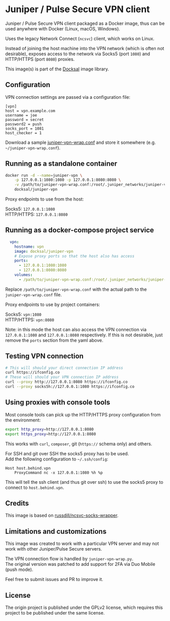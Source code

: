 # Juniper / Pulse Secure VPN client

Juniper / Pulse Secure VPN client packaged as a Docker image, thus can be used anywhere with Docker (Linux, macOS, Windows).

Uses the legacy Network Connect (`ncsvc`) client, which works on Linux.

Instead of joining the host machine into the VPN network (which is often not desirable), exposes access to the network 
via Socks5 (port `1080`) and HTTP/HTTPS (port `8080`) proxies.

This image(s) is part of the [Docksal](http://docksal.io) image library.


## Configuration

VPN connection settings are passed via a configuration file:

```
[vpn]
host = vpn.example.com
username = joe
password = secret
password2 = push
socks_port = 1081
host_checker = 1
```

Download a sample [juniper-vpn-wrap.conf](juniper-vpn-wrap.conf) and store it somewhere (e.g. `~/juniper-vpn-wrap.conf`).


## Running as a standalone container

```bash
docker run -d --name=juniper-vpn \
	-p 127.0.0.1:1080:1080 -p 127.0.0.1:8080:8080 \
	-v /path/to/juniper-vpn-wrap.conf:/root/.juniper_networks/juniper-vpn-wrap.conf \
	docksal/juniper-vpn
```

Proxy endpoints to use from the host:

Socks5:		`127.0.0.1:1080`  
HTTP/HTTPS:	`127.0.0.1:8080` 


## Running as a docker-compose project service

```yaml
  vpn:
    hostname: vpn
    image: docksal/juniper-vpn
    # Expose proxy ports so that the host also has access 
    ports:
      - 127.0.0.1:1080:1080
      - 127.0.0.1:8080:8080
    volumes:
      - /path/to/juniper-vpn-wrap.conf:/root/.juniper_networks/juniper-vpn-wrap.conf
```

Replace `/path/to/juniper-vpn-wrap.conf` with the actual path to the `juniper-vpn-wrap.conf` file.

Proxy endpoints to use by project containers:

Socks5:		`vpn:1080`  
HTTP/HTTPS:	`vpn:8080`

Note: in this mode the host can also access the VPN connection via `127.0.0.1:1080` and `127.0.0.1:8080` respectively. 
If this is not desirable, just remove the `ports` section from the yaml above.  


## Testing VPN connection

```bash
# This will should your direct connection IP address
curl https://ifconfig.co
# These will should your VPN connection IP address
curl --proxy http://127.0.0.1:8080 https://ifconfig.co 
curl --proxy socks5h://127.0.0.1:1080 https://ifconfig.co
```


## Using proxies with console tools 

Most console tools can pick up the HTTP/HTTPS proxy configuration from the environment: 

```bash
export http_proxy=http://127.0.0.1:8080
export https_proxy=http://127.0.0.1:8080
```

This works with `curl`, `composer`, git (`https://` schema only) and others.

For SSH and git over SSH the socks5 proxy has to be used.  
Add the following configuration to `~/.ssh/config`:

```apacheconfig
Host host.behind.vpn
	ProxyCommand nc -x 127.0.0.1:1080 %h %p
```

This will tell the ssh client (and thus git over ssh) to use the socks5 proxy to connect to `host.behind.vpn`. 


## Credits

This image is based on [russdill/ncsvc-socks-wrapper](https://github.com/russdill/ncsvc-socks-wrapper).  


## Limitations and customizations

This image was created to work with a particular VPN server and may not work with other Juniper/Pulse Secure servers. 

The VPN connection flow is handled by `juniper-vpn-wrap.py`.  
The original version was patched to add support for 2FA via Duo Mobile (push mode).

Feel free to submit issues and PR to improve it.


## License 

The origin project is published under the GPLv2 license, which requires this project to be published under the same license.
